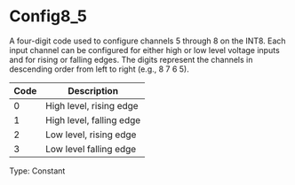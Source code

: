# Config8_5

A four-digit code used to configure channels 5 through 8 on the INT8. Each input channel can be configured for either high or low level voltage inputs and for rising or falling edges. The digits represent the channels in descending order from left to right (e.g., 8 7 6 5).

| Code | Description              |
| ---- | ------------------------ |
| 0    | High level, rising edge  |
| 1    | High level, falling edge |
| 2    | Low level, rising edge   |
| 3    | Low level falling edge   |

Type: Constant
